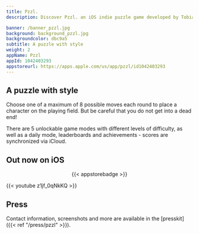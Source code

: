 ```yaml
---
title: Pzzl.
description: Discover Pzzl. an iOS indie puzzle game developed by Tobias Werner

banner: /banner_pzzl.jpg
background: background_pzzl.jpg
backgroundcolor: dbc9a5
subtitle: A puzzle with style
weight: 2
appName: Pzzl
appId: 1042403293
appstoreurl: https://apps.apple.com/us/app/pzzl/id1042403293
---
```


## A puzzle with style

Choose one of a maximum of 8 possible moves each round to place a character on the playing field. But be careful that you do not get into a dead end!

There are 5 unlockable game modes with different levels of difficulty, as well as a daily mode, leaderboards and achievements - scores are synchronized via iCloud.

## Out now on iOS

<center>
{{< appstorebadge >}}
</center>

{{< youtube z1jf_0qNkKQ >}}

## Press

Contact information, screenshots and more are available in the [presskit]({{< ref "/press/pzzl" >}}).

